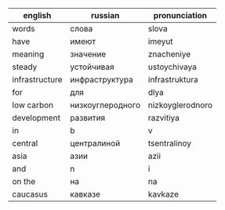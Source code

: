 | english | russian | pronunciation |
| ----------- | ----------- | ----------- |
| words | слова | slova | 
| have | имеют | imeyut |
| meaning | значение | znacheniye |
| steady | устойчивая | ustoychivaya |
| infrastructure | инфраструктура | infrastruktura |
| for | для | dlya |
| low carbon | низкоуглеродного | nizkoyglerodnoro |
| development | развития | razvitiya |
| in | b | v |
| central | централиной | tsentralinoy |
| asia | aзии | azii | 
| and | n | i |
| on the | на | na |
| caucasus | кавказе | kavkaze | 

